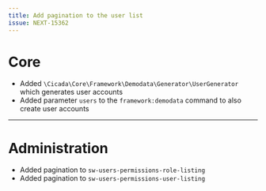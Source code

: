 ```yaml
---
title: Add pagination to the user list
issue: NEXT-15362 
---
```

# Core
* Added `\Cicada\Core\Framework\Demodata\Generator\UserGenerator` which generates user accounts
* Added parameter `users` to the `framework:demodata` command to also create user accounts
___
# Administration
* Added pagination to `sw-users-permissions-role-listing`
* Added pagination to `sw-users-permissions-user-listing`
